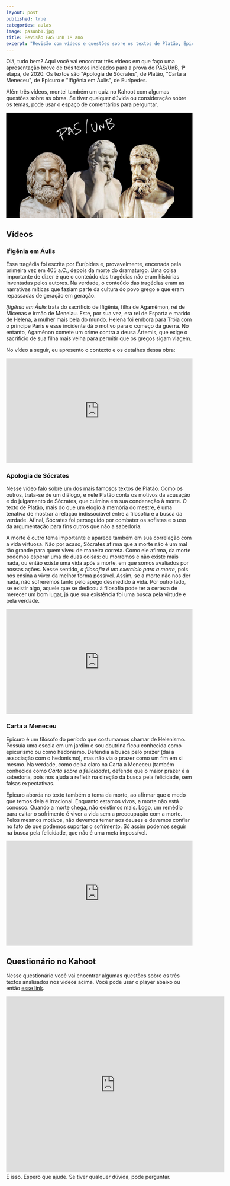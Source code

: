 ```yaml
---
layout: post
published: true
categories: aulas
image: pasunb1.jpg
title: Revisão PAS UnB 1º ano
excerpt: "Revisão com vídeos e questões sobre os textos de Platão, Epicuro e Eurípedes, indicados para o PAS 1, da UnB"
---
```


Olá, tudo bem? Aqui você vai encontrar três vídeos em que faço uma apresentação breve de três textos indicados para a prova do PAS/UnB, 1ª etapa, de 2020. Os textos são "Apologia de Sócrates", de Platão, "Carta a Meneceu", de Epicuro e "Ifigênia em Áulis", de Eurípedes. 

Além três vídeos, montei também um quiz no Kahoot com algumas questões sobre as obras. Se tiver qualquer dúvida ou consideração sobre os temas, pode usar o espaço de comentários para perguntar. <i class="far fa-smile"></i>

<img src="/assets/images/pasunb1.jpg">

## Vídeos

### Ifigênia em Áulis

Essa tragédia foi escrita por Eurípides e, provavelmente, encenada pela primeira vez em 405 a.C., depois da morte do dramaturgo. Uma coisa importante de dizer é que o conteúdo das tragédias não eram histórias inventadas pelos autores. Na verdade, o conteúdo das tragédias eram as narrativas míticas que faziam parte da cultura do povo grego e que eram repassadas de geração em geração.

_Ifigênia em Áulis_ trata do sacríficio de Ifigênia, filha de Agamêmon, rei de Micenas e irmão de Menelau. Este, por sua vez, era rei de Esparta e marido de Helena, a mulher mais bela do mundo. Helena foi embora para Tróia com o princípe Páris e esse incidente dá o motivo para o começo da guerra. No entanto, Agamênon comete um crime contra a deusa Ártemis, que exige o sacríficio de sua filha mais velha para permitir que os gregos sigam viagem.

No vídeo a seguir, eu apresento o contexto e os detalhes dessa obra:

<style>.embed-container { position: relative; padding-bottom: 56.25%; height: 0; overflow: hidden; max-width: 100%; } .embed-container iframe, .embed-container object, .embed-container embed { position: absolute; top: 0; left: 0; width: 100%; height: 100%; }</style><div class='embed-container'><iframe src='https://www.youtube.com/embed/Tc4S8T_Zims' frameborder='0' allowfullscreen></iframe></div>

### Apologia de Sócrates

Nesse vídeo falo sobre um dos mais famosos textos de Platão. Como os outros, trata-se de um diálogo, e nele Platão conta os motivos da acusação e do julgamento de Sócrates, que culmina em sua condenação à morte. O texto de Platão, mais do que um elogio à memória do mestre, é uma tenativa de mostrar a relaçao indissociável entre a filosofia e a busca da verdade. Afinal, Sócrates foi perseguido por combater os sofistas e o uso da argumentação para fins outros que não a sabedoria. 

A morte é outro tema importante e aparece também em sua correlação com a vida virtuosa. Não por acaso, Sócrates afirma que a morte não é um mal tão grande para quem viveu de maneira correta. Como ele afirma, da morte podemos esperar uma de duas coisas: ou morremos e não existe mais nada, ou então existe uma vida após a morte, em que somos avaliados por nossas ações. Nesse sentido, _a filosofia é um exercício para a morte_, pois nos ensina a viver da melhor forma possível. Assim, se a morte não nos der nada, não sofreremos tanto pelo apego desmedido à vida. Por outro lado, se existir algo, aquele que se dedicou à filosofia pode ter a certeza de merecer um bom lugar, já que sua existência foi uma busca pela virtude e pela verdade.

<style>.embed-container { position: relative; padding-bottom: 56.25%; height: 0; overflow: hidden; max-width: 100%; } .embed-container iframe, .embed-container object, .embed-container embed { position: absolute; top: 0; left: 0; width: 100%; height: 100%; }</style><div class='embed-container'><iframe src='https://www.youtube.com/embed/HbVnScfYYxw' frameborder='0' allowfullscreen></iframe></div>

### Carta a Meneceu

Epicuro é um filósofo do período que costumamos chamar de Helenismo. Possuía uma escola em um jardim e sou doutrina ficou conhecida como epicurismo ou como hedonismo. Defendia a busca pelo prazer (daí a associação com o hedonismo), mas não via o prazer como um fim em si mesmo. Na verdade, como deixa claro na Carta a Meneceu (também conhecida como _Carta sobre a felicidade_), defende que o maior prazer é a sabedoria, pois nos ajuda a refletir na direção da busca pela felicidade, sem falsas expectativas.

Epicuro aborda no texto também o tema da morte, ao afirmar que o medo que temos dela é irracional. Enquanto estamos vivos, a morte não está conosco. Quando a morte chega, não existimos mais. Logo, um remédio para evitar o sofrimento é viver a vida sem a preocupação com a morte. Pelos mesmos motivos, não devemos temer aos deuses e devemos confiar no fato de que podemos suportar o sofrimento. Só assim podemos seguir na busca pela felicidade, que não é uma meta impossível.

<style>.embed-container { position: relative; padding-bottom: 56.25%; height: 0; overflow: hidden; max-width: 100%; } .embed-container iframe, .embed-container object, .embed-container embed { position: absolute; top: 0; left: 0; width: 100%; height: 100%; }</style><div class='embed-container'><iframe src='https://www.youtube.com/embed/0p1_cnh77zk' frameborder='0' allowfullscreen></iframe></div>

## Questionário no Kahoot

Nesse questionário você vai enocntrar algumas questões sobre os três textos analisados nos vídeos acima. Você pode usar o player abaixo ou então [esse link](https://create.kahoot.it/share/revisao-para-o-pas-unb-etapa-1-obras-filosoficas/d23fdb51-f7d4-4e91-a4e4-7969ea6684b1).

<iframe src="https://kahoot.it/challenge/04260269?challenge-id=15753ace-9978-422a-8551-6b551632bc9c_1624625218956" allowfullscreen="" width="590" height="475" frameborder="0"></iframe>
<br>
É isso. Espero que ajude. Se tiver qualquer dúvida, pode perguntar. <i class="far fa-smile-wink"></i>
